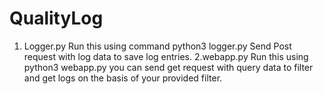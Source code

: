 # QualityLog

1. Logger.py
   Run this using command python3 logger.py
   Send Post request with log data to save log entries.
2.webapp.py
  Run this using python3 webapp.py
  you can send get request with query data to filter and get logs on the basis of your provided filter.

